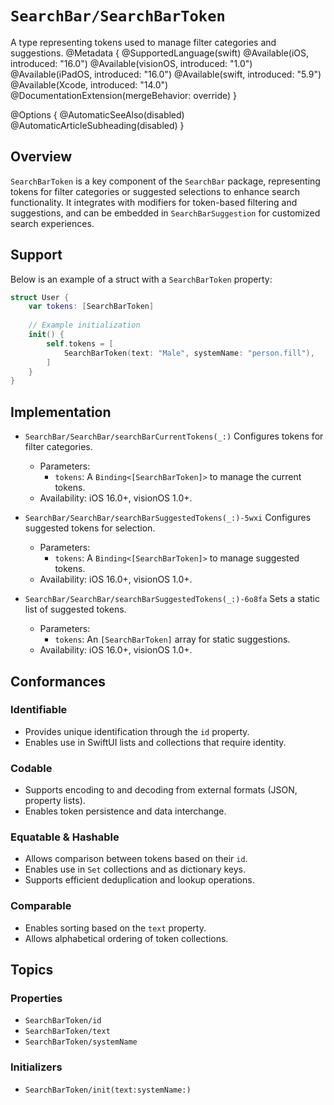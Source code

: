 # ``SearchBar/SearchBarToken``

A type representing tokens used to manage filter categories and suggestions.
@Metadata {
    @SupportedLanguage(swift)
    @Available(iOS, introduced: "16.0")
    @Available(visionOS, introduced: "1.0")
    @Available(iPadOS, introduced: "16.0")
    @Available(swift, introduced: "5.9")
    @Available(Xcode, introduced: "14.0")
    @DocumentationExtension(mergeBehavior: override)
}

@Options {
    @AutomaticSeeAlso(disabled)
    @AutomaticArticleSubheading(disabled)
}

## Overview

`SearchBarToken` is a key component of the `SearchBar` package, representing tokens for filter categories or suggested selections to enhance search functionality. It integrates with modifiers for token-based filtering and suggestions, and can be embedded in `SearchBarSuggestion` for customized search experiences.

## Support

Below is an example of a struct with a `SearchBarToken` property:

```swift
struct User {
    var tokens: [SearchBarToken]
    
    // Example initialization
    init() {
        self.tokens = [
            SearchBarToken(text: "Male", systemName: "person.fill"),
        ]
    }
}
```

## Implementation

- ``SearchBar/SearchBar/searchBarCurrentTokens(_:)`` 
    Configures tokens for filter categories.  
    - Parameters:  
      - `tokens`: A `Binding<[SearchBarToken]>` to manage the current tokens.  
    - Availability: iOS 16.0+, visionOS 1.0+.

- ``SearchBar/SearchBar/searchBarSuggestedTokens(_:)-5wxi`` 
    Configures suggested tokens for selection.  
    - Parameters:  
      - `tokens`: A `Binding<[SearchBarToken]>` to manage suggested tokens.  
    - Availability: iOS 16.0+, visionOS 1.0+.

- ``SearchBar/SearchBar/searchBarSuggestedTokens(_:)-6o8fa``
    Sets a static list of suggested tokens.  
    - Parameters:  
      - `tokens`: An `[SearchBarToken]` array for static suggestions.  
    - Availability: iOS 16.0+, visionOS 1.0+.

## Conformances

### Identifiable
- Provides unique identification through the `id` property.
- Enables use in SwiftUI lists and collections that require identity.

### Codable
- Supports encoding to and decoding from external formats (JSON, property lists).
- Enables token persistence and data interchange.

### Equatable & Hashable
- Allows comparison between tokens based on their `id`.
- Enables use in `Set` collections and as dictionary keys.
- Supports efficient deduplication and lookup operations.

### Comparable
- Enables sorting based on the `text` property.
- Allows alphabetical ordering of token collections.

## Topics

### Properties

- ``SearchBarToken/id``
- ``SearchBarToken/text``
- ``SearchBarToken/systemName``

### Initializers

- ``SearchBarToken/init(text:systemName:)``
